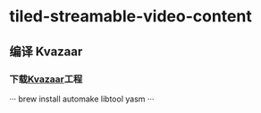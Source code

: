 # tiled-streamable-video-content

## 编译 Kvazaar

### 下载[Kvazaar](https://github.com/ultravideo/kvazaar#compiling-kvazaar)工程

···
brew install automake libtool yasm
···
 
